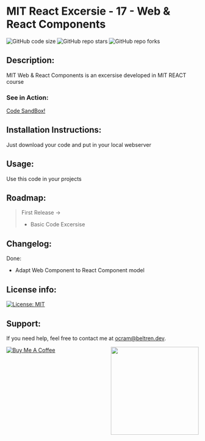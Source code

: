 # MIT React Excersie - 17 - Web & React Components
![GitHub code size](https://img.shields.io/github/repo-size/otanerocram/mit-17-web-and-react-components)
![GitHub repo stars](https://img.shields.io/github/stars/otanerocram/mit-17-web-and-react-components)
![GitHub repo forks](https://img.shields.io/github/forks/otanerocram/mit-17-web-and-react-components)

## Description: 
MIT Web & React Components is an excersise developed in MIT REACT course

### See in Action:
[Code SandBox!](https://githubbox.com/otanerocram/mit-17-web-and-react-components)

## Installation Instructions:
Just download your code and put in your local webserver

## Usage: 
Use this code in your projects

## Roadmap: 
> First Release -> 
> - Basic Code Excersise
> 

## Changelog:
Done: 
- Adapt Web Component to React Component model

## License info: 
[![License: MIT](https://img.shields.io/badge/License-MIT-yellow.svg)](https://opensource.org/licenses/MIT)

## Support: 
If you need help, feel free to contact me at ocram@beltren.dev.

<img align='right' src="https://media.giphy.com/media/M9gbBd9nbDrOTu1Mqx/giphy.gif" width="230">

[![Buy Me A Coffee](https://cdn.buymeacoffee.com/buttons/v2/default-yellow.png)](https://www.buymeacoffee.com/otanerocram)
